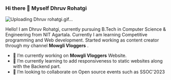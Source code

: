 ### Hi there 👋 Myself Dhruv Rohatgi





![Uploading Dhruv rohatgi.gif…]()




<!--
**Courage003/Courage003** is a ✨ _special_ ✨ repository because its `README.md` (this file) appears on your GitHub profile.-->
Hello! I am Dhruv Rohatgi, currently pursuing B.Tech in Computer Science & Engineering from NIT Agartala. Currently I am learning Competitive programming and Web development. Started working as content creator through my channel **Mowgli Vloggers** .


- 🔭 I’m currently working on **Mowgli Vloggers** Website.
- 🌱 I’m currently learning to add responsiveness to static websites along with the Backend part.
- 👯 I’m looking to collaborate on Open source events such as SSOC'2023
 

